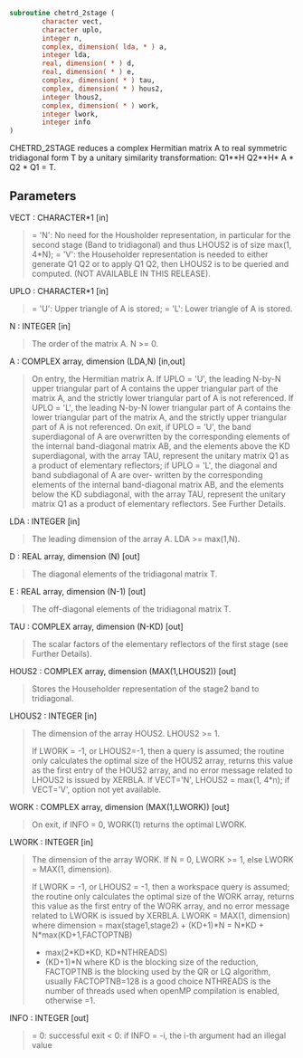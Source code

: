 ```fortran
subroutine chetrd_2stage (
        character vect,
        character uplo,
        integer n,
        complex, dimension( lda, * ) a,
        integer lda,
        real, dimension( * ) d,
        real, dimension( * ) e,
        complex, dimension( * ) tau,
        complex, dimension( * ) hous2,
        integer lhous2,
        complex, dimension( * ) work,
        integer lwork,
        integer info
)
```

CHETRD_2STAGE reduces a complex Hermitian matrix A to real symmetric
tridiagonal form T by a unitary similarity transformation:
Q1\*\*H Q2\*\*H\* A \* Q2 \* Q1 = T.

## Parameters
VECT : CHARACTER\*1 [in]
> = 'N':  No need for the Housholder representation,
> in particular for the second stage (Band to
> tridiagonal) and thus LHOUS2 is of size max(1, 4\*N);
> = 'V':  the Householder representation is needed to
> either generate Q1 Q2 or to apply Q1 Q2,
> then LHOUS2 is to be queried and computed.
> (NOT AVAILABLE IN THIS RELEASE).

UPLO : CHARACTER\*1 [in]
> = 'U':  Upper triangle of A is stored;
> = 'L':  Lower triangle of A is stored.

N : INTEGER [in]
> The order of the matrix A.  N >= 0.

A : COMPLEX array, dimension (LDA,N) [in,out]
> On entry, the Hermitian matrix A.  If UPLO = 'U', the leading
> N-by-N upper triangular part of A contains the upper
> triangular part of the matrix A, and the strictly lower
> triangular part of A is not referenced.  If UPLO = 'L', the
> leading N-by-N lower triangular part of A contains the lower
> triangular part of the matrix A, and the strictly upper
> triangular part of A is not referenced.
> On exit, if UPLO = 'U', the band superdiagonal
> of A are overwritten by the corresponding elements of the
> internal band-diagonal matrix AB, and the elements above
> the KD superdiagonal, with the array TAU, represent the unitary
> matrix Q1 as a product of elementary reflectors; if UPLO
> = 'L', the diagonal and band subdiagonal of A are over-
> written by the corresponding elements of the internal band-diagonal
> matrix AB, and the elements below the KD subdiagonal, with
> the array TAU, represent the unitary matrix Q1 as a product
> of elementary reflectors. See Further Details.

LDA : INTEGER [in]
> The leading dimension of the array A.  LDA >= max(1,N).

D : REAL array, dimension (N) [out]
> The diagonal elements of the tridiagonal matrix T.

E : REAL array, dimension (N-1) [out]
> The off-diagonal elements of the tridiagonal matrix T.

TAU : COMPLEX array, dimension (N-KD) [out]
> The scalar factors of the elementary reflectors of
> the first stage (see Further Details).

HOUS2 : COMPLEX array, dimension (MAX(1,LHOUS2)) [out]
> Stores the Householder representation of the stage2
> band to tridiagonal.

LHOUS2 : INTEGER [in]
> The dimension of the array HOUS2.
> LHOUS2 >= 1.
> 
> If LWORK = -1, or LHOUS2=-1,
> then a query is assumed; the routine
> only calculates the optimal size of the HOUS2 array, returns
> this value as the first entry of the HOUS2 array, and no error
> message related to LHOUS2 is issued by XERBLA.
> If VECT='N', LHOUS2 = max(1, 4\*n);
> if VECT='V', option not yet available.

WORK : COMPLEX array, dimension (MAX(1,LWORK)) [out]
> On exit, if INFO = 0, WORK(1) returns the optimal LWORK.

LWORK : INTEGER [in]
> The dimension of the array WORK.
> If N = 0, LWORK >= 1, else LWORK = MAX(1, dimension).
> 
> If LWORK = -1, or LHOUS2 = -1,
> then a workspace query is assumed; the routine
> only calculates the optimal size of the WORK array, returns
> this value as the first entry of the WORK array, and no error
> message related to LWORK is issued by XERBLA.
> LWORK = MAX(1, dimension) where
> dimension   = max(stage1,stage2) + (KD+1)\*N
> = N\*KD + N\*max(KD+1,FACTOPTNB)
> + max(2\*KD\*KD, KD\*NTHREADS)
> + (KD+1)\*N
> where KD is the blocking size of the reduction,
> FACTOPTNB is the blocking used by the QR or LQ
> algorithm, usually FACTOPTNB=128 is a good choice
> NTHREADS is the number of threads used when
> openMP compilation is enabled, otherwise =1.

INFO : INTEGER [out]
> = 0:  successful exit
> < 0:  if INFO = -i, the i-th argument had an illegal value
